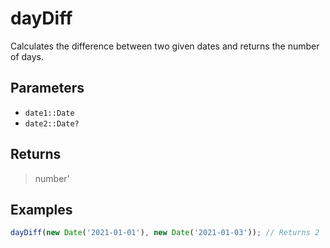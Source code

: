 # dayDiff <Badge type="tip" text="JavaScript" />

Calculates the difference between two given dates and returns the number of days.

## Parameters

- `date1::Date`
- `date2::Date?`

## Returns

> number'

## Examples

```javascript
dayDiff(new Date('2021-01-01'), new Date('2021-01-03')); // Returns 2
```
